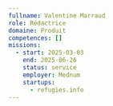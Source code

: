 ```yaml
---
fullname: Valentine Marraud
role: Rédactrice
domaine: Produit
competences: []
missions:
  - start: 2025-03-03
    end: 2025-06-26
    status: service
    employer: Mednum
    startups:
      - refugies.info
---
```

